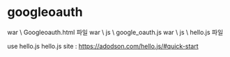 # googleoauth

war \ Googleoauth.html 파일 
war \ js \ google_oauth.js
war \ js \ hello.js 파일

use hello.js 
hello.js site : https://adodson.com/hello.js/#quick-start
